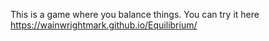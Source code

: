 This is a game where you balance things.
You can try it here https://wainwrightmark.github.io/Equilibrium/